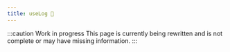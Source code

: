 ```yaml
---
title: useLog 🚧
---
```


:::caution Work in progress
This page is currently being rewritten and is not complete or may have missing information.
:::
